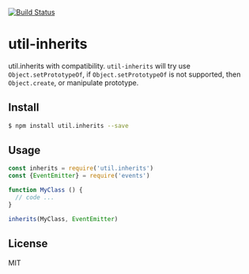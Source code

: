 [![Build Status](https://travis-ci.org/kaelzhang/node-util-inherits.svg?branch=master)](https://travis-ci.org/kaelzhang/node-util-inherits)
<!-- optional appveyor tst
[![Windows Build Status](https://ci.appveyor.com/api/projects/status/github/kaelzhang/node-util-inherits?branch=master&svg=true)](https://ci.appveyor.com/project/kaelzhang/node-util-inherits)
-->
<!-- optional npm version
[![NPM version](https://badge.fury.io/js/util-inherits.svg)](http://badge.fury.io/js/util-inherits)
-->
<!-- optional npm downloads
[![npm module downloads per month](http://img.shields.io/npm/dm/util-inherits.svg)](https://www.npmjs.org/package/util-inherits)
-->
<!-- optional dependency status
[![Dependency Status](https://david-dm.org/kaelzhang/node-util-inherits.svg)](https://david-dm.org/kaelzhang/node-util-inherits)
-->

# util-inherits

util.inherits with compatibility. `util-inherits` will try use `Object.setPrototypeOf`, if `Object.setPrototypeOf` is not supported, then `Object.create`, or manipulate prototype.

## Install

```sh
$ npm install util.inherits --save
```

## Usage

```js
const inherits = require('util.inherits')
const {EventEmitter} = require('events')

function MyClass () {
  // code ...
}

inherits(MyClass, EventEmitter)
```

## License

MIT
